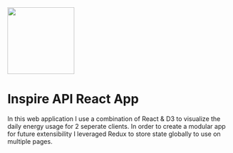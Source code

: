 <img src="https://raw.githubusercontent.com/tmoreton/inspire/master/src/img/logo.jpg" width="150" >

# Inspire API React App

In this web application I use a combination of React & D3 to visualize the daily energy usage for 2 seperate clients. In order to create a modular app for future extensibility I leveraged Redux to store state globally to use on multiple pages.
